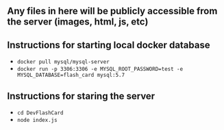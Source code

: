## Any files in here will be publicly accessible from the server (images, html, js, etc)
## Instructions for starting local docker database
- ``` docker pull mysql/mysql-server ```
- ``` docker run -p 3306:3306 -e MYSQL_ROOT_PASSWORD=test -e MYSQL_DATABASE=flash_card mysql:5.7 ```

## Instructions for staring the server
- ``` cd DevFlashCard ```
- ``` node index.js ```